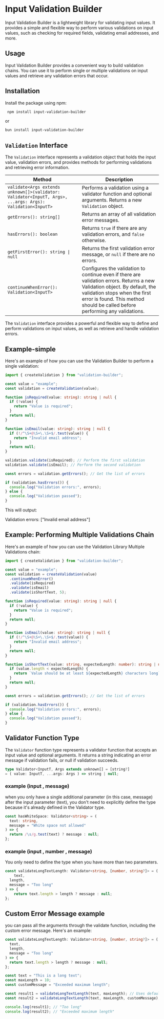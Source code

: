 # Input Validation Builder

Input Validation Builder is a lightweight library for validating input values. It provides a simple and flexible way to perform various validations on input values, such as checking for required fields, validating email addresses, and more.

## Usage

Input Validation Builder provides a convenient way to build validation chains. You can use it to perform single or multiple validations on input values and retrieve any validation errors that occur.


## Installation

Install the package using npm:

```bash
 npm install input-validation-builder
```

or

```bash
bun install input-validation-builder
```

## `Validation` Interface

The `Validation` interface represents a validation object that holds the input value, validation errors, and provides methods for performing validations and retrieving error information.

| Method                                | Description                                                                                                 |
| ------------------------------------- | ----------------------------------------------------------------------------------------------------------- |
| `validate<Args extends unknown[]>(validator: Validator<InputT, Args>, ...args: Args): Validation<InputT>` | Performs a validation using a validator function and optional arguments. Returns a new `Validation` object. |
| `getErrors(): string[]`                | Returns an array of all validation error messages.                                                           |
| `hasErrors(): boolean`                 | Returns `true` if there are any validation errors, and `false` otherwise.                                    |
| `getFirstError(): string \| null`      | Returns the first validation error message, or `null` if there are no errors.                                |
| `continueWhenError(): Validation<InputT>` | Configures the validation to continue even if there are validation errors. Returns a new Validation object. By default, the validation stops when the first error is found. This method should be called before performing any validations. |

The `Validation` interface provides a powerful and flexible way to define and perform validations on input values, as well as retrieve and handle validation errors.


## Example-simple

Here's an example of how you can use the Validation Builder to perform a single validation:


```ts
import { createValidation } from "validation-builder";

const value = "example";
const validation = createValidation(value);

function isRequired(value: string): string | null {
  if (!value) {
    return "Value is required";
  }
  return null;
}

function isEmail(value: string): string | null {
  if (!/^\S+@\S+\.\S+$/.test(value)) {
    return "Invalid email address";
  }
  return null;
}

validation.validate(isRequired); // Perform the first validation
validation.validate(isEmail); // Perform the second validation

const errors = validation.getErrors(); // Get the list of errors

if (validation.hasErrors()) {
  console.log("Validation errors:", errors);
} else {
  console.log("Validation passed");
}
```

This will output:

Validation errors: ["Invalid email address"]

## Example: Performing Multiple Validations Chain

Here's an example of how you can use the Validation Library Multiple Validations chain:

```ts
import { createValidation } from "validation-builder";

const value = "example";
const validation = createValidation(value)
  .continueWhenError()
  .validate(isRequired)
  .validate(isEmail)
  .validate(isShortText, 5);

function isRequired(value: string): string | null {
  if (!value) {
    return "Value is required";
  }
  return null;
}

function isEmail(value: string): string | null {
  if (!/^\S+@\S+\.\S+$/.test(value)) {
    return "Invalid email address";
  }
  return null;
}

function isShortText(value: string, expectedLength: number): string | null {
  if (value.length < expectedLength) {
    return `Value should be at least ${expectedLength} characters long`;
  }
  return null;
}

const errors = validation.getErrors(); // Get the list of errors

if (validation.hasErrors()) {
  console.log("Validation errors:", errors);
} else {
  console.log("Validation passed");
}
```

## Validator Function Type

The `Validator` function type represents a validator function that accepts an input value and optional arguments. It returns a string indicating an error message if validation fails, or null if validation succeeds.

```ts
type Validator<InputT, Args extends unknown[] = [string?]
= ( value: InputT, ...args: Args ) => string | null;
```

### example (input , message) 

when you only have a single additional parameter (in this case, message) after the input parameter (text), you don't need to explicitly define the type because it's already defined in the Validator type.

```ts
const hasWhiteSpace: Validator<string> = (
  text: string,
  message = "White space not allowed"
) => {
  return /\s/g.test(text) ? message : null;
};
```

### example (input , number , message) 
 You only need to define the type when you have more than two parameters.

```ts
const validateLongTextLength: Validator<string, [number, string?]> = (
    text,
  length,
  message = "Too long"
) => {
    return text.length > length ? message : null;
};
```



## Custom Error Message example

you can pass all the arguments through the validate function, including the custom error message. Here's an example:

```ts
const validateLongTextLength: Validator<string, [number, string?]> = (
  text,
  length,
  message = "Too long"
) => {
  return text.length > length ? message : null;
};

const text = "This is a long text";
const maxLength = 10;
const customMessage = "Exceeded maximum length";

const result1 = validateLongTextLength(text, maxLength); // Uses default error message
const result2 = validateLongTextLength(text, maxLength, customMessage); // Overrides the error message

console.log(result1); // "Too long"
console.log(result2); // "Exceeded maximum length"
```


